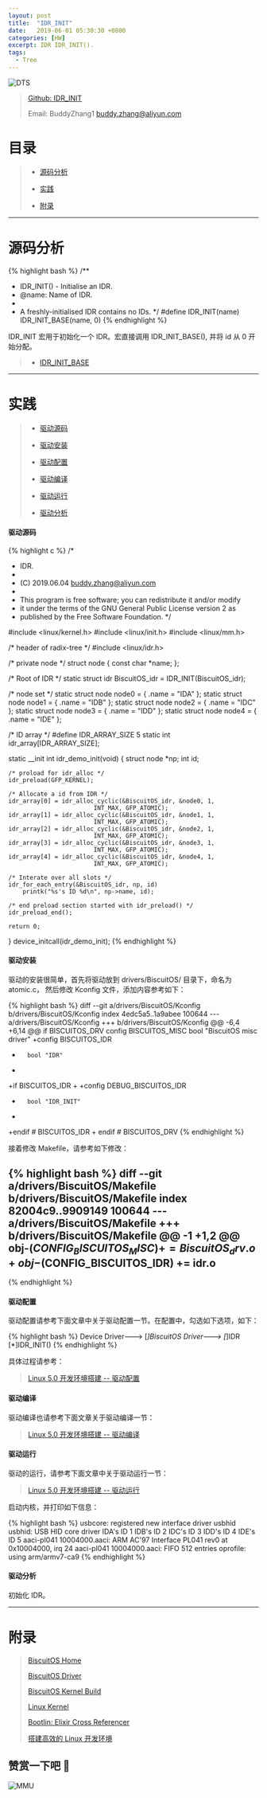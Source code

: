 ```yaml
---
layout: post
title:  "IDR_INIT"
date:   2019-06-01 05:30:30 +0800
categories: [HW]
excerpt: IDR IDR_INIT().
tags:
  - Tree
---
```


![DTS](https://gitee.com/BiscuitOS_team/PictureSet/raw/Gitee/BiscuitOS/kernel/IND00000T.jpg)

> [Github: IDR_INIT](https://github.com/BiscuitOS/HardStack/tree/master/Algorithem/IDR/API/IDR_INIT)
>
> Email: BuddyZhang1 <buddy.zhang@aliyun.com>

# 目录

> - [源码分析](#源码分析)
>
> - [实践](#实践)
>
> - [附录](#附录)

-----------------------------------

# <span id="源码分析">源码分析</span>

{% highlight bash %}
/**
 * IDR_INIT() - Initialise an IDR.
 * @name: Name of IDR.
 *
 * A freshly-initialised IDR contains no IDs.
 */
#define IDR_INIT(name)  IDR_INIT_BASE(name, 0)
{% endhighlight %}

IDR_INIT 宏用于初始化一个 IDR。宏直接调用 IDR_INIT_BASE(), 并将 id
从 0 开始分配。

> - [IDR_INIT_BASE](https://biscuitos.github.io/blog/IDR_IDR_INIT_BASE/)

--------------------------------------------------

# <span id="实践">实践</span>

> - [驱动源码](#驱动源码)
>
> - [驱动安装](#驱动安装)
>
> - [驱动配置](#驱动配置)
>
> - [驱动编译](#驱动编译)
>
> - [驱动运行](#驱动运行)
>
> - [驱动分析](#驱动分析)

#### <span id="驱动源码">驱动源码</span>

{% highlight c %}
/*
 * IDR.
 *
 * (C) 2019.06.04 <buddy.zhang@aliyun.com>
 *
 * This program is free software; you can redistribute it and/or modify
 * it under the terms of the GNU General Public License version 2 as
 * published by the Free Software Foundation.
 */

#include <linux/kernel.h>
#include <linux/init.h>
#include <linux/mm.h>

/* header of radix-tree */
#include <linux/idr.h>

/* private node */
struct node {
	const char *name;
};

/* Root of IDR */
static struct idr BiscuitOS_idr = IDR_INIT(BiscuitOS_idr);

/* node set */
static struct node node0 = { .name = "IDA" };
static struct node node1 = { .name = "IDB" };
static struct node node2 = { .name = "IDC" };
static struct node node3 = { .name = "IDD" };
static struct node node4 = { .name = "IDE" };

/* ID array */
#define IDR_ARRAY_SIZE	5
static int idr_array[IDR_ARRAY_SIZE];

static __init int idr_demo_init(void)
{
	struct node *np;
	int id;

	/* proload for idr_alloc */
	idr_preload(GFP_KERNEL);

	/* Allocate a id from IDR */
	idr_array[0] = idr_alloc_cyclic(&BiscuitOS_idr, &node0, 1,
							INT_MAX, GFP_ATOMIC);
	idr_array[1] = idr_alloc_cyclic(&BiscuitOS_idr, &node1, 1,
							INT_MAX, GFP_ATOMIC);
	idr_array[2] = idr_alloc_cyclic(&BiscuitOS_idr, &node2, 1,
							INT_MAX, GFP_ATOMIC);
	idr_array[3] = idr_alloc_cyclic(&BiscuitOS_idr, &node3, 1,
							INT_MAX, GFP_ATOMIC);
	idr_array[4] = idr_alloc_cyclic(&BiscuitOS_idr, &node4, 1,
							INT_MAX, GFP_ATOMIC);

	/* Interate over all slots */
	idr_for_each_entry(&BiscuitOS_idr, np, id)
		printk("%s's ID %d\n", np->name, id);

	/* end preload section started with idr_preload() */
	idr_preload_end();

	return 0;
}
device_initcall(idr_demo_init);
{% endhighlight %}

#### <span id="驱动安装">驱动安装</span>

驱动的安装很简单，首先将驱动放到 drivers/BiscuitOS/ 目录下，命名为 atomic.c，
然后修改 Kconfig 文件，添加内容参考如下：

{% highlight bash %}
diff --git a/drivers/BiscuitOS/Kconfig b/drivers/BiscuitOS/Kconfig
index 4edc5a5..1a9abee 100644
--- a/drivers/BiscuitOS/Kconfig
+++ b/drivers/BiscuitOS/Kconfig
@@ -6,4 +6,14 @@ if BISCUITOS_DRV
config BISCUITOS_MISC
        bool "BiscuitOS misc driver"
+config BISCUITOS_IDR
+       bool "IDR"
+
+if BISCUITOS_IDR
+
+config DEBUG_BISCUITOS_IDR
+       bool "IDR_INIT"
+
+endif # BISCUITOS_IDR
+
endif # BISCUITOS_DRV
{% endhighlight %}

接着修改 Makefile，请参考如下修改：

{% highlight bash %}
diff --git a/drivers/BiscuitOS/Makefile b/drivers/BiscuitOS/Makefile
index 82004c9..9909149 100644
--- a/drivers/BiscuitOS/Makefile
+++ b/drivers/BiscuitOS/Makefile
@@ -1 +1,2 @@
obj-$(CONFIG_BISCUITOS_MISC)     += BiscuitOS_drv.o
+obj-$(CONFIG_BISCUITOS_IDR)     += idr.o
--
{% endhighlight %}

#### <span id="驱动配置">驱动配置</span>

驱动配置请参考下面文章中关于驱动配置一节。在配置中，勾选如下选项，如下：

{% highlight bash %}
Device Driver--->
    [*]BiscuitOS Driver--->
        [*]IDR
            [*]IDR_INIT()
{% endhighlight %}

具体过程请参考：

> [Linux 5.0 开发环境搭建 -- 驱动配置](https://biscuitos.github.io/blog/Linux-5.0-arm32-Usermanual/#%E9%A9%B1%E5%8A%A8%E9%85%8D%E7%BD%AE)

#### <span id="驱动编译">驱动编译</span>

驱动编译也请参考下面文章关于驱动编译一节：

> [Linux 5.0 开发环境搭建 -- 驱动编译](https://biscuitos.github.io/blog/Linux-5.0-arm32-Usermanual/#%E7%BC%96%E8%AF%91%E9%A9%B1%E5%8A%A8)

#### <span id="驱动运行">驱动运行</span>

驱动的运行，请参考下面文章中关于驱动运行一节：

> [Linux 5.0 开发环境搭建 -- 驱动运行](https://biscuitos.github.io/blog/Linux-5.0-arm32-Usermanual/#%E9%A9%B1%E5%8A%A8%E8%BF%90%E8%A1%8C)

启动内核，并打印如下信息：

{% highlight bash %}
usbcore: registered new interface driver usbhid
usbhid: USB HID core driver
IDA's ID 1
IDB's ID 2
IDC's ID 3
IDD's ID 4
IDE's ID 5
aaci-pl041 10004000.aaci: ARM AC'97 Interface PL041 rev0 at 0x10004000, irq 24
aaci-pl041 10004000.aaci: FIFO 512 entries
oprofile: using arm/armv7-ca9
{% endhighlight %}

#### <span id="驱动分析">驱动分析</span>

初始化 IDR。

-----------------------------------------------

# <span id="附录">附录</span>

> [BiscuitOS Home](https://biscuitos.github.io/)
>
> [BiscuitOS Driver](https://biscuitos.github.io/blog/BiscuitOS_Catalogue/)
>
> [BiscuitOS Kernel Build](https://biscuitos.github.io/blog/Kernel_Build/)
>
> [Linux Kernel](https://www.kernel.org/)
>
> [Bootlin: Elixir Cross Referencer](https://elixir.bootlin.com/linux/latest/source)
>
> [搭建高效的 Linux 开发环境](https://biscuitos.github.io/blog/Linux-debug-tools/)

## 赞赏一下吧 🙂

![MMU](https://gitee.com/BiscuitOS_team/PictureSet/raw/Gitee/BiscuitOS/kernel/HAB000036.jpg)
